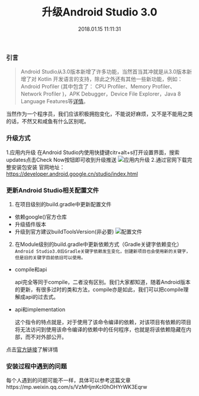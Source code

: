 ﻿---
title: 升级Android Studio 3.0
date: 2018.01.15 11:11:31
categories:
 - Android
tags: 
 - Android Studio3.0
 
---
### 引言
> Android Studio从3.0版本新增了许多功能，当然首当其冲就是从3.0版本新增了对 Kotlin 开发语言的支持，除此之外还有其他一些新功能，例如：Android Profiler (其中包含了： CPU Profiler、Memory Profiler、Network Profiler )，APK Debugger，Device File Explorer，Java 8 Language Features等[详情][1]。

当然作为一个程序员，我们应该积极拥抱变化，不能说好麻烦，又不是不能用之类的话，不然又和咸鱼有什么区别呢。

### 升级方式

1.应用内升级
在Android Studio内使用快捷键citr+alt+s打开设置界面，搜索updates点击Check Now按钮即可收到升级推送
![应用内升级][2]
2.通过官网下载完整安装包安装
官网地址：https://developer.android.google.cn/studio/index.html

<!-- more -->

### 更新Android Studio相关配置文件

1. 在项目级别的build.gradle中更新配置文件
- 依赖google()官方仓库
- 升级插件版本
- 升级到官方建议buildToolsVersion(非必要)
![配置文件][3]
2. 在Module级别的build.gradle中更新依赖方式（Gradle关键字依赖变化）
`Android Studio3.0后Gradle关键字依赖发生变化，创建新项目也会使用新的关键字，但是旧的关键字目前依旧可以使用。`
- compile和api

    api完全等同于compile，二者没有区别。我们大家都知道，随着Android版本的更新，有很多过时的类和方法，compile亦是如此，我们可以把compile理解成api的过去式。

- api和implementation
 
    这个指令的特点就是，对于使用了该命令编译的依赖，对该项目有依赖的项目将无法访问到使用该命令编译的依赖中的任何程序，也就是将该依赖隐藏在内部，而不对外部公开。

点击[官方链接][4]了解详情

### 安装过程中遇到的问题

每个人遇到的问题可能不一样，具体可以参考这篇文章https://mp.weixin.qq.com/s/VzMHjmKcI0hOHYrWK3Eqrw


  [1]: https://android-developers.googleblog.com/2017/10/android-studio-30.html
  [2]: http://ol9j5v5dg.bkt.clouddn.com/as_check_update.png
  [3]: http://ol9j5v5dg.bkt.clouddn.com/as_build_gradle_project.png
  [4]: https://developer.android.com/studio/build/gradle-plugin-3-0-0-migration.html#new_configurations